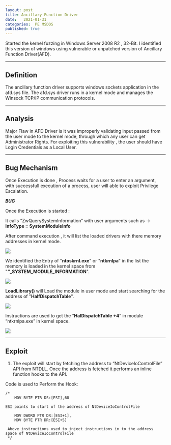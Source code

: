 ```yaml
---
layout: post
title: Ancillary Function Driver
date:   2021-01-31
categories:  PE MSDOS
published: true
---
```


Started the kernel fuzzing in Windows Server 2008 R2 , 32-Bit. I identified this version of windows using vulnerable or unpatched version of Ancillary Function Driver(AFD).

----
[](#header-1)**Definition**
---

The ancillary function driver supports windows sockets application in the afd.sys file. The afd.sys driver runs in a kernel mode and manages the Winsock TCP/IP communication protocols.

----
[](#header-2)**Analysis**
---

Major Flaw in AFD Driver is it was improperly validating input passed from the user mode to the kernel mode, through which any user can get Administrator Rights.
For exploiting this vulnerability , the user should have Login Credentials as a Local User.

----
 [](#header-3)**Bug Mechanism**
---

Once Execution is done , Process waits for a user to enter an argument, with successfull execution of a process, user will able to exploit Privilege Escalation.

***BUG***

Once the Execution is started :

It calls “ZwQuerySystemInformation” with user arguments such as -> **InfoType = SystemModuleInfo**

After command execution , it will list the loaded drivers with there memory addresses in kernel mode.

![](https://yashomer1994.github.io/yash007.github.io/assets/afd/1.png)

We identified the Entry of "**ntoskrnl.exe**" or "**ntkrnlpa**" in the list the memory is loaded in the kernel space from "**“_SYSTEM_MODULE_INFORMATION**".

![](https://yashomer1994.github.io/yash007.github.io/assets/afd/2.png)


**LoadLibrary()** will Load the module in user mode and start searching for the address of "**HalfDispatchTable**".

![](https://yashomer1994.github.io/yash007.github.io/assets/afd/3.png)

Instructions are used to get the “**HalDispatchTable +4**” in module “ntkrnlpa.exe” in kernel space.

![](https://yashomer1994.github.io/yash007.github.io/assets/afd/4.png)

----
 [](#header-4)**Exploit**
---

1. The exploit will start by fetching the address to “NtDeviceIoControlFile” API from NTDLL. Once the address is fetched it performs an inline function hooks to the API.

Code is used to Perform the Hook:

    /*
    	MOV BYTE PTR DS:[ESI],68

    ESI points to start of the address of NtDeviceIoControlFile

        MOV DWORD PTR DR:[ESI+1],
        MOV BYTE PTR DR:[ESI+5]

     Above instructions used to inject instructions in to the address space of NtDeviceIoControlFile
     */ 









